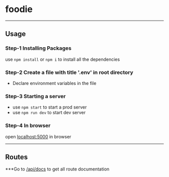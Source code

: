 # foodie
----
## Usage

### Step-1 Installing Packages
use ```npm install``` or ```npm i``` to install all the dependencies

### Step-2 Create a file with title '.env' in root directory
* Declare environment variables in the file

### Step-3 Starting a server

* use ```npm start``` to start a prod server
* use ```npm run dev``` to start dev server

### Step-4 In browser
open [localhost:5000](http://localhost:5000/) in browser

----
## Routes
***Go to [/api/docs](http://localhost:5000/api/docs/) to get all route documentation
